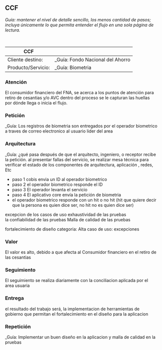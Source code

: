 ## CCF
_Guía: mantener el nivel de detalle sencillo, los menos cantidad de pasos; incluya únicamente lo que permita entender el flujo en una sola página de lectura._

<br>

| CCF                |     |
|--------------------|-----|
| Cliente destino:   | _Guía: Fondo Nacional del Ahorro 
| Producto/Servicio: | _Guía: Biometria 

### Atención
El consumidor financiero del FNA, se acerca a los puntos de atención para retiro de cesantias y/o AVC dentro del proceso se le capturan las huellas por dónde llega o inicia el flujo. 
### Petición
_Guía: Los registros de biometria son entregados por el operador biometrico a traves de correo electronico al usuario lider del area 

### Arquitectura
_Guía: ¿qué pasa después de que el arquitecto, ingeniero, o receptor recibe la petición.
 al presentar fallas del servicio, se realizar mesa técnica para verificar el estado de los componentes de arquitectura, aplicación , redes, Etc 
- paso 1 cobis envia un ID al operador biometrico 
- paso 2 el operador biometrico responde el ID 
- paso 3 El operador levanta el servicio 
- paso 4 El aplicativo core envía la petición de biometria 
- el operador biometrico responde con un hit o no hit (hit que quiere decir que la persona es quien dice ser, no hit no es quien dice ser)


excepcion  de los casos de uso
exhaustividad de las pruebas  
la confiabilidad de las pruebas
Malla de calidad de las pruebas
 

fortalecimiento de diseño 
categoria: Alta 
caso de uso: excepciones 




### Valor

El valor es alto, debido a que afecta al Consumidor financiero en el retiro de las cesantias 


### Seguimiento
El seguimiento se realiza diariamente con la conciliacion aplicada por el area usuaria 

### Entrega
el resultado del trabajo será, la implementacion de herramientas de gobierno que permitan el fortalecimiento en el diseño para la aplicacion 

### Repetición
_Guía: Implementar un buen diseño en la aplicacion y malla de calidad en la pruebas 